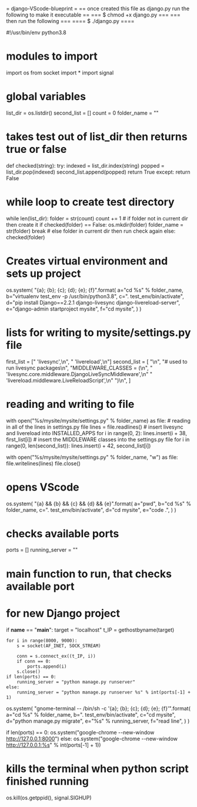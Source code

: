 
= django-VScode-blueprint =
== once created this file as django.py run the following to make it executable ==
=== $ chmod +x django.py ===
=== then run the following ===
==== $ ./django.py ====

#!/usr/bin/env python3.8

#  modules to import
import os
from socket import *
import signal

#  global variables
list_dir = os.listdir()
second_list = []
count = 0
folder_name = ""


#  takes test out of list_dir then returns true or false
def checked(string):
    try:
        indexed = list_dir.index(string)
        popped = list_dir.pop(indexed)
        second_list.append(popped)
        return True
    except:
        return False


#  while loop to create test directory
while len(list_dir):
    folder = str(count)
    count += 1
    #  if folder not in current dir then create it
    if checked(folder) == False:
        os.mkdir(folder)
        folder_name = str(folder)
        break
    #  else folder in current dir then run check again
    else:
        checked(folder)

#  Creates virtual environment and sets up project
os.system(
    "{a}; {b}; {c}; {d}; {e}; {f}".format(
        a="cd %s" % folder_name,
        b="virtualenv test_env -p /usr/bin/python3.8",
        c=". test_env/bin/activate",
        d="pip install Django==2.2.1 django-livesync django-livereload-server",
        e="django-admin startproject mysite",
        f="cd mysite",
    )
)

#  lists for writing to mysite/settings.py file
first_list = ["    'livesync',\n", "    'livereload',\n"]
second_list = [
    "\n",
    "#  used to run livesync packages\n",
    "MIDDLEWARE_CLASSES = (\n",
    "    'livesync.core.middleware.DjangoLiveSyncMiddleware',\n"
    "    'livereload.middleware.LiveReloadScript',\n"
    ")\n",
]

#  reading and writing to file
with open("%s/mysite/mysite/settings.py" % folder_name) as file:
    #  reading in all of the lines in settings.py file
    lines = file.readlines()
    #  insert livesync and livereload into INSTALLED_APPS
    for i in range(0, 2):
        lines.insert(i + 38, first_list[i])
    #  insert the MIDDLEWARE classes into the settings.py file
    for i in range(0, len(second_list)):
        lines.insert(i + 42, second_list[i])

with open("%s/mysite/mysite/settings.py" % folder_name, "w") as file:
    file.writelines(lines)
    file.close()

#  opens VScode
os.system(
    "{a} && {b} && {c} && {d} && {e}".format(
        a="pwd",
        b="cd %s" % folder_name,
        c=". test_env/bin/activate",
        d="cd mysite",
        e="code .",
    )
)

#  checks available ports
ports = []
running_server = ""


#  main function to run, that checks available port
#  for new Django project
if __name__ == "__main__":
    target = "localhost"
    t_IP = gethostbyname(target)

    for i in range(8000, 9000):
        s = socket(AF_INET, SOCK_STREAM)

        conn = s.connect_ex((t_IP, i))
        if conn == 0:
            ports.append(i)
        s.close()
    if len(ports) == 0:
        running_server = "python manage.py runserver"
    else:
        running_server = "python manage.py runserver %s" % int(ports[-1] + 1)

os.system(
    "gnome-terminal -- /bin/sh -c '{a}; {b}; {c}; {d}; {e}; {f}'".format(
        a="cd %s" % folder_name,
        b=". test_env/bin/activate",
        c="cd mysite",
        d="python manage.py migrate",
        e="%s" % running_server,
        f="read line",
    )
)

if len(ports) == 0:
    os.system("google-chrome --new-window http://127.0.0.1:8000")
else:
    os.system("google-chrome --new-window http://127.0.0.1:%s" % int(ports[-1] + 1))

#  kills the terminal when python script finished running
os.kill(os.getppid(), signal.SIGHUP)
